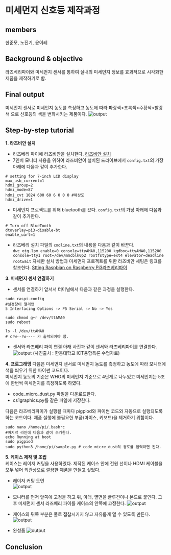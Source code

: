 # 미세먼지 신호등 제작과정

## members
한준모, 노진기, 윤이레
## Background & objective 
라즈베리파이와 미세먼지 센서를 통하여 실내의 미세먼지 정보를 효과적으로 시각화한 제품을 제작하기로 함. 
## Final output
미세먼지 센서로 미세먼지 농도를 측정하고 농도에 따라 파랑색<초록색<주황색<빨강색 으로 신호등의 색을 변화시키는 제품이다.
![output](image.png)
## Step-by-step tutorial
**1. 라즈비안 설치**
- 라즈베리 파이에 라즈비안을 설치한다. [라즈비안 설치](https://www.raspberrypi.org/) 
- 7인치 모니터 사용을 위하여 라즈비안이 설치된 드라이브에서 ```config.txt```의 가장 아래에 다음과 같이 추가한다.
```
# setting for 7-inch LCD display
max_usb_current=1
hdmi_group=2
hdmi_mode=87
hdmi_cvt 1024 600 60 6 0 0 0 #해상도
hdmi_drive=1
```
- 미세먼지 프로젝트를 위해 bluetooth를 끈다. ```config.txt```의 가당 아래에 다음과 같이 추가한다.
```
# Turn off BlueTooth
dtoverlay=pi3-disable-bt
enable_uart=1
```
- 라즈베리 설치 파일의 ```cmdline.txt```의 내용을 다음과 같이 바꾼다.
```dwc_otg.lpm_enable=0 console=ttyAMA0,115200 kgdboc=ttyAMA0,115200 console=tty1 root=/dev/mmcblk0p2 rootfstype=ext4 elevator=deadline rootwait```
자세한 설치 방법과 미세먼지 프로젝트를 위한 라즈비안 세팅은 링크를 참조한다. [Stting Raspbian on Raspberry Pi3](https://github.com/HandongHCI/HandongHCI.github.io/blob/master/Tutorials/Raspbian.md)[라즈베리파이](https://www.raspberrypi.org/)

    
**3. 미세먼지 센서 연결하기**
- 센서를 연결하기 앞서서 터미널에서 다음과 같은 과정을 실행한다.
```
sudo raspi-config
#설정창이 열리면
5 Interfacing Options -> P5 Serial -> No -> Yes

sudo chmod g+r /dev/ttAMA0
sudo reboot

ls -l /dev/ttAMA0
# crw--rw---- 가 출력되어야 함.
```
- 센서와 라즈베리 파이 연결
아래 사진과 같이 센서와 라즈베리파이를 연결한다.
![output](image.png)
(사진출처 : 한동대학교 ICT융합특론 수업자료)
    
**4. 프로그래밍**
다음은 미세먼지 센서로 미세먼지 농도를 측정하고 농도에 따라 모니터에 색을 띄우기 위한 파이썬 코드이다.  
미세먼지 농도의 기준은 WHO의 미세먼지 기준으로 4단계로 나누었고 미세먼지는 5초에 한번씩 미세먼지를 측정하도록 하였다.
- code_micro_dust.py 파일을 다운로드한다.
- cs1graphics.py를 같은 파일에 저장한다.  
  
다음은 라즈베리파이가 실행될 때마다 pigpiod와 파이썬 코드와 자동으로 실행되도록 하는 코드이다. 제품 실행에 불필요한 부품(마이스, 키보드)을 제거하기 위함이다. 
```
sudo nano /home/pi/.bashrc
#마지막 라인에 다음과 같이 추가한다.
echo Running at boot
sudo pigpiod
sudo python3 /home/pi/sample.py # code_micre_dust의 경로를 입력하면 된다.
```

**5. 케이스 제작 및 조립**  
케이스는 레이저 커팅을 사용하였다. 제작된 케이스 안에 전원 선이나 HDMI 케이블을 모두 넣어 외관상으로 깔끔한 제품을 만들고 싶었다.
- 레이저 커팅 도면  
![output](image.png)
    
- 모니터를 먼저 앞쪽에 고정을 하고 위, 아래, 옆면을 글루건이나 본드로 붙인다. 그 후 미세먼지 센서 라즈베리 파이를 케이스의 안쪽에 고정한다. 
![output](image.png)  
  
- 케이스의 뒤쪽 부분은 풀로 접찹시키지 않고 자유롭게 열 수 있도록 만든다.
![output](image.png) 
  
- 완성품
![output](image.png) 
     
## Conclusion
